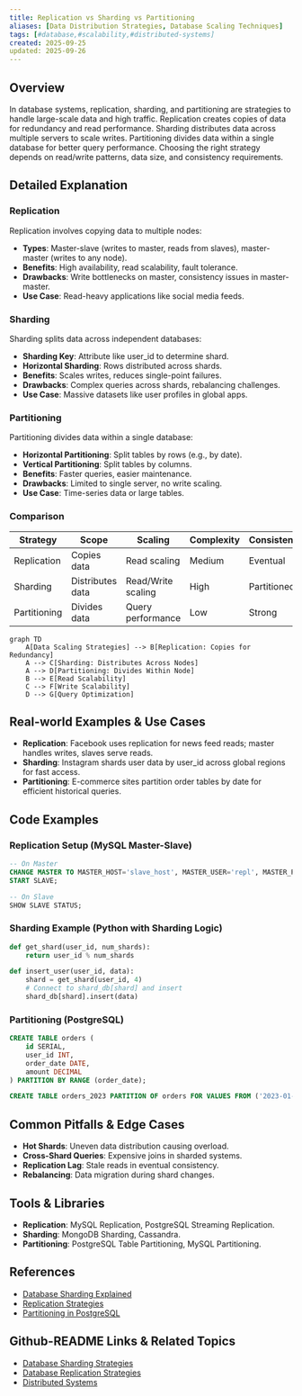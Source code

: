 ```yaml
---
title: Replication vs Sharding vs Partitioning
aliases: [Data Distribution Strategies, Database Scaling Techniques]
tags: [#database,#scalability,#distributed-systems]
created: 2025-09-25
updated: 2025-09-26
---
```


## Overview

In database systems, replication, sharding, and partitioning are strategies to handle large-scale data and high traffic. Replication creates copies of data for redundancy and read performance. Sharding distributes data across multiple servers to scale writes. Partitioning divides data within a single database for better query performance. Choosing the right strategy depends on read/write patterns, data size, and consistency requirements.

## Detailed Explanation

### Replication

Replication involves copying data to multiple nodes:

- **Types**: Master-slave (writes to master, reads from slaves), master-master (writes to any node).
- **Benefits**: High availability, read scalability, fault tolerance.
- **Drawbacks**: Write bottlenecks on master, consistency issues in master-master.
- **Use Case**: Read-heavy applications like social media feeds.

### Sharding

Sharding splits data across independent databases:

- **Sharding Key**: Attribute like user_id to determine shard.
- **Horizontal Sharding**: Rows distributed across shards.
- **Benefits**: Scales writes, reduces single-point failures.
- **Drawbacks**: Complex queries across shards, rebalancing challenges.
- **Use Case**: Massive datasets like user profiles in global apps.

### Partitioning

Partitioning divides data within a single database:

- **Horizontal Partitioning**: Split tables by rows (e.g., by date).
- **Vertical Partitioning**: Split tables by columns.
- **Benefits**: Faster queries, easier maintenance.
- **Drawbacks**: Limited to single server, no write scaling.
- **Use Case**: Time-series data or large tables.

### Comparison

| Strategy | Scope | Scaling | Complexity | Consistency |
|----------|-------|---------|------------|-------------|
| Replication | Copies data | Read scaling | Medium | Eventual |
| Sharding | Distributes data | Read/Write scaling | High | Partitioned |
| Partitioning | Divides data | Query performance | Low | Strong |

```mermaid
graph TD
    A[Data Scaling Strategies] --> B[Replication: Copies for Redundancy]
    A --> C[Sharding: Distributes Across Nodes]
    A --> D[Partitioning: Divides Within Node]
    B --> E[Read Scalability]
    C --> F[Write Scalability]
    D --> G[Query Optimization]
```

## Real-world Examples & Use Cases

- **Replication**: Facebook uses replication for news feed reads; master handles writes, slaves serve reads.
- **Sharding**: Instagram shards user data by user_id across global regions for fast access.
- **Partitioning**: E-commerce sites partition order tables by date for efficient historical queries.

## Code Examples

### Replication Setup (MySQL Master-Slave)

```sql
-- On Master
CHANGE MASTER TO MASTER_HOST='slave_host', MASTER_USER='repl', MASTER_PASSWORD='password';
START SLAVE;

-- On Slave
SHOW SLAVE STATUS;
```

### Sharding Example (Python with Sharding Logic)

```python
def get_shard(user_id, num_shards):
    return user_id % num_shards

def insert_user(user_id, data):
    shard = get_shard(user_id, 4)
    # Connect to shard_db[shard] and insert
    shard_db[shard].insert(data)
```

### Partitioning (PostgreSQL)

```sql
CREATE TABLE orders (
    id SERIAL,
    user_id INT,
    order_date DATE,
    amount DECIMAL
) PARTITION BY RANGE (order_date);

CREATE TABLE orders_2023 PARTITION OF orders FOR VALUES FROM ('2023-01-01') TO ('2024-01-01');
```

## Common Pitfalls & Edge Cases

- **Hot Shards**: Uneven data distribution causing overload.
- **Cross-Shard Queries**: Expensive joins in sharded systems.
- **Replication Lag**: Stale reads in eventual consistency.
- **Rebalancing**: Data migration during shard changes.

## Tools & Libraries

- **Replication**: MySQL Replication, PostgreSQL Streaming Replication.
- **Sharding**: MongoDB Sharding, Cassandra.
- **Partitioning**: PostgreSQL Table Partitioning, MySQL Partitioning.

## References

- [Database Sharding Explained](https://www.mongodb.com/basics/database-sharding-explained)
- [Replication Strategies](https://dev.mysql.com/doc/refman/8.0/en/replication.html)
- [Partitioning in PostgreSQL](https://www.postgresql.org/docs/current/ddl-partitioning.html)

## Github-README Links & Related Topics

- [Database Sharding Strategies](../database-sharding-strategies/)
- [Database Replication Strategies](../database-replication-strategies/)
- [Distributed Systems](../cap-theorem-and-distributed-systems/)